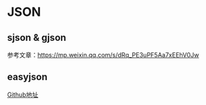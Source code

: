 # JSON

## sjson & gjson

参考文章：https://mp.weixin.qq.com/s/dRq_PE3uPF5Aa7xEEhV0Jw

## easyjson

[Github地址](https://github.com/mailru/easyjson)